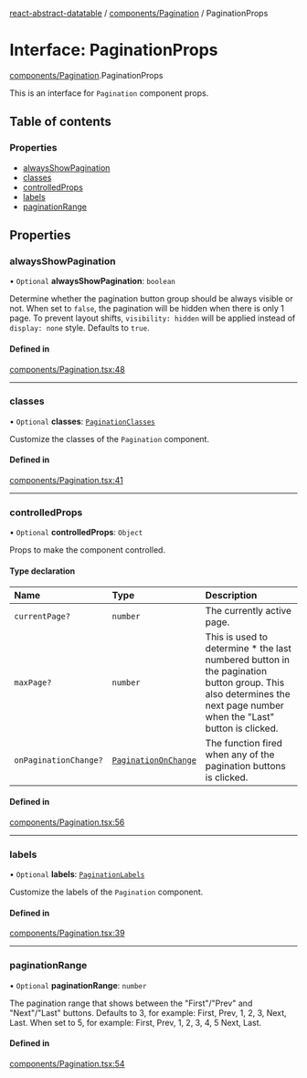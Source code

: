 [react-abstract-datatable](../README.md) / [components/Pagination](../modules/components_Pagination.md) / PaginationProps

# Interface: PaginationProps

[components/Pagination](../modules/components_Pagination.md).PaginationProps

This is an interface for `Pagination` component props.

## Table of contents

### Properties

- [alwaysShowPagination](components_Pagination.PaginationProps.md#alwaysshowpagination)
- [classes](components_Pagination.PaginationProps.md#classes)
- [controlledProps](components_Pagination.PaginationProps.md#controlledprops)
- [labels](components_Pagination.PaginationProps.md#labels)
- [paginationRange](components_Pagination.PaginationProps.md#paginationrange)

## Properties

### alwaysShowPagination

• `Optional` **alwaysShowPagination**: `boolean`

Determine whether the pagination button group should be always visible or not.
When set to `false`, the pagination will be hidden when there is only 1 page.
To prevent layout shifts, `visibility: hidden` will be applied instead of
`display: none` style. Defaults to `true`.

#### Defined in

[components/Pagination.tsx:48](https://github.com/imballinst/react-abstract-datatable/blob/master/src/components/Pagination.tsx#L48)

___

### classes

• `Optional` **classes**: [`PaginationClasses`](components_Pagination.PaginationClasses.md)

Customize the classes of the `Pagination` component.

#### Defined in

[components/Pagination.tsx:41](https://github.com/imballinst/react-abstract-datatable/blob/master/src/components/Pagination.tsx#L41)

___

### controlledProps

• `Optional` **controlledProps**: `Object`

Props to make the component controlled.

#### Type declaration

| Name | Type | Description |
| :------ | :------ | :------ |
| `currentPage?` | `number` | The currently active page. |
| `maxPage?` | `number` | This is used to determine * the last numbered button in the pagination button group. This also determines the next page number when the "Last" button is clicked. |
| `onPaginationChange?` | [`PaginationOnChange`](../modules/helpers_types.md#paginationonchange) | The function fired when any of the pagination buttons is clicked. |

#### Defined in

[components/Pagination.tsx:56](https://github.com/imballinst/react-abstract-datatable/blob/master/src/components/Pagination.tsx#L56)

___

### labels

• `Optional` **labels**: [`PaginationLabels`](components_Pagination.PaginationLabels.md)

Customize the labels of the `Pagination` component.

#### Defined in

[components/Pagination.tsx:39](https://github.com/imballinst/react-abstract-datatable/blob/master/src/components/Pagination.tsx#L39)

___

### paginationRange

• `Optional` **paginationRange**: `number`

The pagination range that shows between the "First"/"Prev" and "Next"/"Last" buttons.
Defaults to 3, for example: First, Prev, 1, 2, 3, Next, Last.
When set to 5, for example: First, Prev, 1, 2, 3, 4, 5 Next, Last.

#### Defined in

[components/Pagination.tsx:54](https://github.com/imballinst/react-abstract-datatable/blob/master/src/components/Pagination.tsx#L54)
